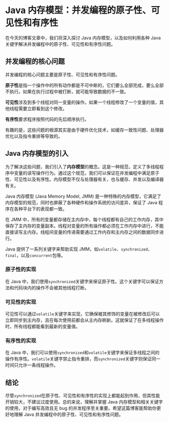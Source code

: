 # Java 内存模型：并发编程的原子性、可见性和有序性

在今天的博客文章中，我们将深入探讨 Java 内存模型，以及如何利用各种 Java 关键字解决并发编程中的原子性、可见性和有序性问题。

## 并发编程的核心问题

并发编程的核心问题主要是原子性、可见性和有序性问题。

**原子性**是指一个操作中的所有动作都是不可中断的，它们要么全部完成，要么全部不执行。如果在执行过程中被打断，就可能导致数据的不一致。

**可见性**涉及到多个线程对同一变量的操作。如果一个线程修改了一个变量的值，其他线程需要立即看到这个修改。

**有序性**要求程序按照代码的先后顺序执行。

有趣的是，这些问题的根源其实是由于硬件优化技术，如缓存一致性问题、处理器优化以及指令重排等导致的。

## Java 内存模型的引入

为了解决这些问题，我们引入了**内存模型**的概念。这是一种规范，定义了多线程程序中变量的读写操作行为。通过这个规范，我们可以保证在并发编程中满足原子性、可见性以及有序性。内存模型不仅与处理器有关，也与缓存、并发以及编译器有关。

Java 内存模型 (Java Memory Model, JMM) 是一种特殊的内存模型，它满足了内存模型的规范，同时也屏蔽了各种硬件和操作系统的访问差异，保证了 Java 程序在各种平台下的表现都一致。

在 JMM 中，所有的变量都存储在主内存中，每个线程都有自己的工作内存，其中保存了主内存的变量副本。线程对变量的所有操作都必须在工作内存中进行，不能直接读写主内存。线程间变量的传递需要通过工作内存和主内存之间的数据同步进行。

Java 提供了一系列关键字来帮助实现 JMM，如`volatile`、`synchronized`、`final`，以及`concurrent`包等。

### 原子性的实现

在 Java 中，我们使用`synchronized`关键字来保证原子性。这个关键字可以保证方法和代码块内的操作不会被其他线程打断。

### 可见性的实现

可见性可以通过`volatile`关键字来实现，它确保被其修饰的变量在被修改后可以立即同步到主内存，且在每次使用前都会从主内存刷新。这就保证了在多线程操作时，所有线程都能看到最新的变量值。

### 有序性的实现

在 Java 中，我们可以使用`synchronized`和`volatile`关键字来保证多线程之间的操作有序性。`volatile`关键字禁止指令重排，而`synchronized`关键字则保证同一时间只允许一条线程操作。

## 结论

尽管`synchronized`在原子性、可见性和有序性的实现上都能起到作用，但其性能开销较大，不建议过度使用。总的来说，理解并掌握 Java 内存模型和相关关键字的使用，对于编写高效且无 bug 的并发程序至关重要。希望这篇博客能帮助你更好地理解 Java 并发编程中的原子性、可见性和有序性问题。
